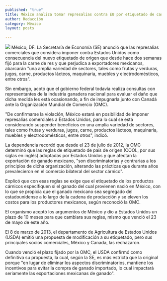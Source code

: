 ```yaml
---
published: "true"
title: México analiza tomar represalias contra EU por etiquetado de carne
author: Redacción
category: México
layout: posts

---
```


![](http://i.imgur.com/NzJNF10m.jpg)
México, DF. La Secretaría de Economía (SE) anunció que las represalias comerciales que considera imponer contra Estados Unidos como consecuencia del nuevo etiquetado de origen que desde hace dos semanas fijó para la carne de res y que perjudica a exportadores mexicanos, abarcarán "una amplia variedad de sectores, tales como frutas y verduras, jugos, carne, productos lácteos, maquinaria, muebles y electrodomésticos, entre otros".

Sin embargo, acotó que el gobierno federal todavía realiza consultas con representantes de la industria ganadera nacional para evaluar el daño que dicha medida les está ocasionando, a fin de impugnarla junto con Canadá ante la Organización Mundial de Comercio (OMC).

"De confirmarse la violación, México estará en posibilidad de imponer represalias comerciales a Estados Unidos, para lo cual se está considerando suspender beneficios en una amplia variedad de sectores, tales como frutas y verduras, jugos, carne,  productos lácteos, maquinaria, muebles y electrodomésticos, entre otros", indicó.

La dependencia recordó que desde el 23 de julio de 2012, la OMC determinó que las reglas de etiquetado de país de origen (COOL, por sus siglas en inglés) adoptadas por Estados Unidos y que afectan la exportación de ganado mexicano, "son discriminatorias y contrarias a los principios de dicha organización, alterando las prácticas que durante años prevalecieron en el comercio bilateral del sector cárnico".

Explicó que con esas reglas se exige que el etiquetado de los productos cárnicos especifiquen si el ganado del cual provienen nació en México, con lo que se propicia que el ganado mexicano sea segregado del estadounidense a lo largo de la cadena de producción y se eleven los costos para los productores mexicanos, según reconoció la OMC.

El organismo aceptó los argumentos de México y dio a Estados Unidos un plazo de 10 meses para que cambiara sus reglas, mismo que venció el 23 de mayo de este año.

El 8 de marzo de 2013, el departamento de Agricultura de Estados Unidos (USDA) emitió una propuesta de modificación a su etiquetado, pero sus principales socios comerciales, México y Canada, las rechazaron.

Cuando venció el plazo fijado por la OMC, el USDA confirmó como definitiva su propuesta, la cual, según la SE, es más estricta que la original porque "en lugar de eliminar los aspectos discriminatorios, mantiene los incentivos para evitar la compra de ganado importado, lo cual impactará seriamente las exportaciones mexicanas de ganado".

